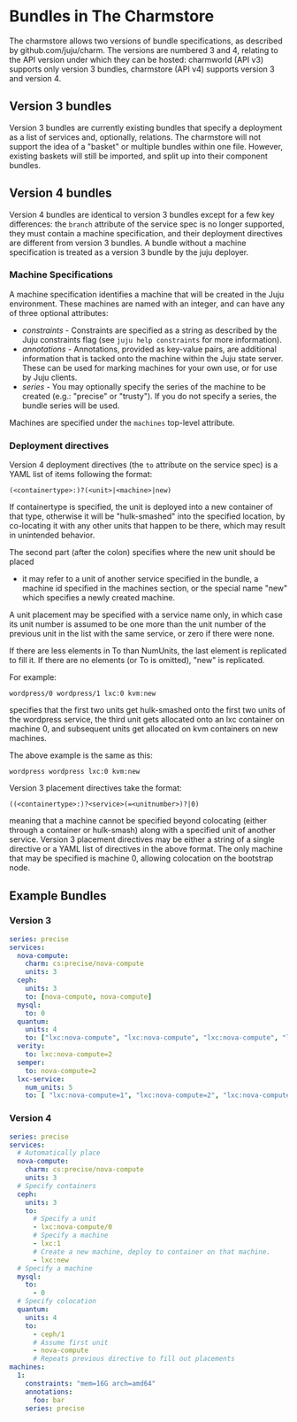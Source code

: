 # Bundles in The Charmstore

The charmstore allows two versions of bundle specifications, as described by
github.com/juju/charm.  The versions are numbered 3 and 4, relating to the API
version under which they can be hosted: charmworld (API v3) supports only
version 3 bundles, charmstore (API v4) supports version 3 and version 4.

## Version 3 bundles

Version 3 bundles are currently existing bundles that specify a deployment as a
list of services and, optionally, relations.  The charmstore will not support
the idea of a "basket" or multiple bundles within one file.  However, existing
baskets will still be imported, and split up into their component bundles.

## Version 4 bundles

Version 4 bundles are identical to version 3 bundles except for a few key
differences: the `branch` attribute of the service spec is no longer supported,
they must contain a machine specification, and their deployment directives are
different from version 3 bundles.  A bundle without a machine specification is
treated as a version 3 bundle by the juju deployer.

### Machine Specifications

A machine specification identifies a machine that will be created in the Juju
environment.  These machines are named with an integer, and can have any of
three optional attributes:

* *constraints* - Constraints are specified as a string as described by the Juju
  constraints flag (see `juju help constraints` for more information).
* *annotations* - Annotations, provided as key-value pairs, are additional
  information that is tacked onto the machine within the Juju state server.
  These can be used for marking machines for your own use, or for use by Juju
  clients.
* *series* - You may optionally specify the series of the machine to be created
  (e.g.: "precise" or "trusty").  If you do not specify a series, the bundle
  series will be used.

Machines are specified under the `machines` top-level attribute.

### Deployment directives

Version 4 deployment directives (the `to` attribute on the service spec) is a
YAML list of items following the format:

    (<containertype>:)?(<unit>|<machine>|new)

If containertype is specified, the unit is deployed into a new container of that
type, otherwise it will be "hulk-smashed" into the specified location, by
co-locating it with any other units that happen to be there, which may result in
unintended behavior.

The second part (after the colon) specifies where the new unit should be placed
- it may refer to a unit of another service specified in the bundle, a machine
id specified in the machines section, or the special name "new" which specifies
a newly created machine.

A unit placement may be specified with a service name only, in which case its
unit number is assumed to be one more than the unit number of the previous unit
in the list with the same service, or zero if there were none.

If there are less elements in To than NumUnits, the last element is replicated
to fill it. If there are no elements (or To is omitted), "new" is replicated.

For example:

    wordpress/0 wordpress/1 lxc:0 kvm:new

specifies that the first two units get hulk-smashed onto the first two units of
the wordpress service, the third unit gets allocated onto an lxc container on
machine 0, and subsequent units get allocated on kvm containers on new machines.

The above example is the same as this:

    wordpress wordpress lxc:0 kvm:new

Version 3 placement directives take the format:

    ((<containertype>:)?<service>(=<unitnumber>)?|0)

meaning that a machine cannot be specified beyond colocating (either through a
container or hulk-smash) along with a specified unit of another service.
Version 3 placement directives may be either a string of a single directive or a
YAML list of directives in the above format.  The only machine that may be
specified is machine 0, allowing colocation on the bootstrap node.

## Example Bundles

### Version 3

```yaml
series: precise
services:
  nova-compute:
    charm: cs:precise/nova-compute
    units: 3
  ceph:
    units: 3
    to: [nova-compute, nova-compute]
  mysql:
    to: 0
  quantum:
    units: 4
    to: ["lxc:nova-compute", "lxc:nova-compute", "lxc:nova-compute", "lxc:nova-compute"]
  verity:
    to: lxc:nova-compute=2
  semper:
    to: nova-compute=2
  lxc-service:
    num_units: 5
    to: [ "lxc:nova-compute=1", "lxc:nova-compute=2", "lxc:nova-compute=0", "lxc:nova-compute=0", "lxc:nova-compute=2" ]
```

### Version 4

```yaml
series: precise
services:
  # Automatically place
  nova-compute:
    charm: cs:precise/nova-compute
    units: 3
  # Specify containers
  ceph:
    units: 3
    to:
      # Specify a unit
      - lxc:nova-compute/0
      # Specify a machine
      - lxc:1
      # Create a new machine, deploy to container on that machine.
      - lxc:new
  # Specify a machine
  mysql:
    to:
      - 0
  # Specify colocation
  quantum:
    units: 4
    to:
      - ceph/1
      # Assume first unit
      - nova-compute
      # Repeats previous directive to fill out placements
machines:
  1:
    constraints: "mem=16G arch=amd64"
    annotations:
      foo: bar
    series: precise
```
